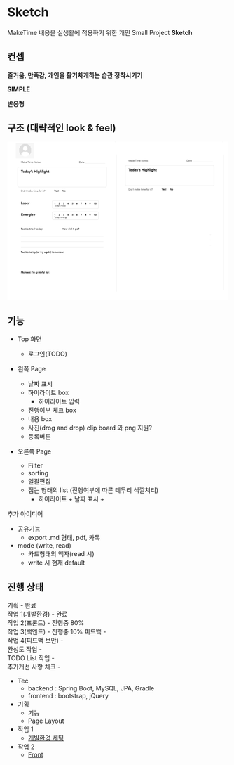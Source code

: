 # Sketch

MakeTime 내용을 실생활에 적용하기 위한 개인 Small Project **Sketch**

## 컨셉

**즐거움, 만족감, 개인을 활기차게하는 습관 정착시키기**  

**SIMPLE**

**반응형**

## 구조 (대략적인 look & feel)

![Base 골격](https://github.com/bluewow/makeTime/blob/master/assets/layout.png)

## 기능 
- Top 화면
	- 로그인(TODO)

- 왼쪽 Page
	- 날짜 표시
	- 하이라이트 box
		- 하이라이트 입력
	- 진행여부 체크 box
	- 내용 box
	- 사진(drog and drop) clip board 와 png 지원?
	- 등록버튼

- 오른쪽 Page
	- Filter
	- sorting
	- 일괄편집
	- 접는 형태의 list (진행여부에 따른 테두리 색깔처리)
		- 하이라이트 + 날짜 표시 + 

추가 아이디어 
- 공유기능
	- export .md 형태, pdf, 카톡
- mode (write, read)
	- 카드형태의 액자(read 시)
	- write 시 현재 default

## 진행 상태

기획 - 완료  
작업 1(개발환경) - 완료  
작업 2(프론트) - 진행중 80%  
작업 3(백엔드) -  진행중 10%
피드백 -  
작업 4(피드백 보안) -  
완성도 작업 -  
TODO List 작업 -  
추가개선 사항 체크 -  

- Tec
	- backend : Spring Boot, MySQL, JPA, Gradle
	- frontend : bootstrap, jQuery
- 기획
	- 기능
	- Page Layout
- 작업 1 
	- [개발환경 세팅](https://github.com/bluewow/makeTime/blob/master/contents/setting.md.md)
- 작업 2
	- [Front](https://github.com/bluewow/makeTime/blob/master/contents/front.md.md)

<!--stackedit_data:
eyJoaXN0b3J5IjpbLTU5NTQzNDA3LDI2MTUxMjQ1MCwxMTM2Nz
MzODgyLC0xNzgwNDg4Njg2LDQ1MjgzMTk3NSwyNTc5Mjg0MTMs
LTE4MzA3NTg2OTcsLTk2MzExODc1NywtMTczMjE3NzgyMCwtNT
A3MTAzNTg2LC00ODkxMjgzNiwtMTA4MjIxOTcwMSwtNDU4NTA5
MTUzLC02MzUyMDA5NTgsLTE2ODg1NTY1ODQsLTE0NDE1ODk4MD
QsNTIzMDIwNjUzLDE1NzM2MzAwMzgsMTg4Nzc3NjE4MSwxNDEx
Mzg4MTQ0XX0=
-->
